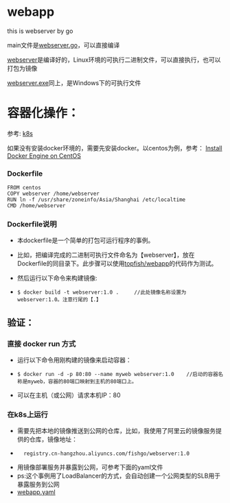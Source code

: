 # webapp
this is webserver by go

main文件是[webserver.go](https://github.com/topfish/webapp/blob/main/webserver.go)，可以直接编译

[webserver](https://github.com/topfish/webapp/blob/main/webserver)是编译好的，Linux环境的可执行二进制文件，可以直接执行，也可以打包为镜像

[webserver.exe](https://github.com/topfish/webapp/blob/main/webserver.exe)同上，是Windows下的可执行文件

# 容器化操作：
参考: [k8s](https://github.com/topfish/k8s)

如果没有安装docker环境的，需要先安装docker。以centos为例，参考：
[Install Docker Engine on CentOS](https://docs.docker.com/engine/install/centos/)

### Dockerfile
    FROM centos
    COPY webserver /home/webserver
    RUN ln -f /usr/share/zoneinfo/Asia/Shanghai /etc/localtime
    CMD /home/webserver

### Dockerfile说明
- 本dockerfile是一个简单的打包可运行程序的事例。

- 比如，把编译完成的二进制可执行文件命名为【webserver】，放在Dockerfile的同目录下。此步骤可以使用[topfish/webapp](https://github.com/topfish/webapp)的代码作为测试。

- 然后运行以下命令来构建镜像:
-     $ docker build -t webserver:1.0 .     //此处镜像名称设置为 webserver:1.0。注意行尾的【.】

## 验证：
### 直接 docker run 方式
- 运行以下命令用刚构建的镜像来启动容器：
-     $ docker run -d -p 80:80 --name myweb webserver:1.0    //启动的容器名称是myweb，容器的80端口映射到主机的80端口上。
- 可以在主机（或公网）请求本机IP：80
### 在k8s上运行
- 需要先把本地的镜像推送到公网的仓库，比如，我使用了阿里云的镜像服务提供的仓库，镜像地址：
-       registry.cn-hangzhou.aliyuncs.com/fishgo/webserver:1.0
- 用镜像部署服务并暴露到公网，可参考下面的yaml文件
-  ps:这个事例用了LoadBalancer的方式，会自动创建一个公网类型的SLB用于暴露服务到公网
- [webapp.yaml](https://github.com/topfish/webapp/blob/main/webapp.yaml)
